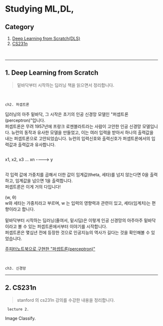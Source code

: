# Studying ML,DL,

## Category
1. [Deep Learning from Scratch(DLS)](https://github.com/minji2744/study#1-deep-learning-from-scratch)
2. [CS231n](https://github.com/minji2744/study#2-cs231n)

<br/>

<hr/>

## 1. Deep Learning from Scratch
> 밑바닥부터 시작하는 딥러닝 책을 읽으면서 정리합니다.  
<br/>

    ch2. 퍼셉트론

딥러닝의 아주 밑바닥, 그 시작은 초기의 인공 신경망 모델인 "퍼셉트론(perceptron)"입니다.    
퍼셉트론은 무려 1957년에 프랑크 로젠블라트라는 사람이 고안한 인공 신경망 모델입니다. 뉴런의 동작과 유사한 모델을 만들었고, 이는 여러 입력을 받아서 하나의 출력값을 내는 퍼셉트론으로 고안되었습니다. 뉴런의 입력신호와 출력신호가 퍼셉트론에서의 입력값과 출력값과 유사합니다.    
<br/>

x1, x2, x3 ... xn ----> y
<br/>
<br/>

각 입력 값에 가중치를 곱해서 더한 값이 임계값(theta, 세타)를 넘지 않는다면 0을 출력하고, 임계값을 넘으면 1을 출력합니다.   
퍼셉트론은 이게 거의 다입니다!    
<br/>
(w, θ)
<br/>
w와 세타는 가중치라고 부르며, w 는 입력의 영향력과 관련이 있고, 세타(임계치)는 편향이라고 합니다.     
<br/>
밑바닥부터 시작하는 딥러닝(줄여서, 밑시딥)은 이렇게 인공 신경망의 아주아주 밑바닥이라고 볼 수 있는 퍼셉트론에서부터 이야기를 시작합니다.      
퍼셉트론은 몇십년 전에 등장한 것으로 인공지능의 역사가 길다는 것을 확인해볼 수 있었습니다.      

[주피터노트북으로 구현한 "퍼셉트론(perceptron)"](https://github.com/minji2744/study/blob/d4b25f6067ef05f5da9613f46b24b2332aaed46c/Deep%20Learning%20from%20Scratch(DLS)/perceptron.ipynb)

<br/>

    ch3. 신경망


<hr/>

## 2. CS231n
> stanford 의 cs231n 강의를 수강한 내용을 정리합니다.

     lecture 2.
Image Classify.
